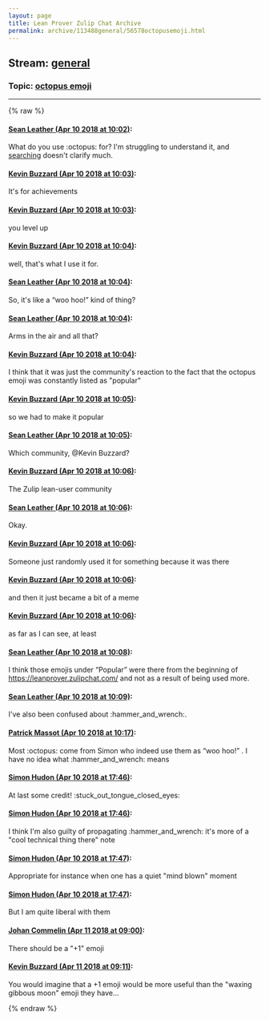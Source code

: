 ```yaml
---
layout: page
title: Lean Prover Zulip Chat Archive 
permalink: archive/113488general/56578octopusemoji.html
---
```


## Stream: [general](index.html)
### Topic: [octopus emoji](56578octopusemoji.html)

---


{% raw %}
#### [ Sean Leather (Apr 10 2018 at 10:02)](https://leanprover.zulipchat.com/#narrow/stream/113488-general/topic/octopus%20emoji/near/124875291):
<p>What do you use <span class="emoji emoji-1f419" title="octopus">:octopus:</span> for? I'm struggling to understand it, and <a href="https://www.google.com/search?q=octopus+emoji" target="_blank" title="https://www.google.com/search?q=octopus+emoji">searching</a> doesn't clarify much.</p>

#### [ Kevin Buzzard (Apr 10 2018 at 10:03)](https://leanprover.zulipchat.com/#narrow/stream/113488-general/topic/octopus%20emoji/near/124875305):
<p>It's for achievements</p>

#### [ Kevin Buzzard (Apr 10 2018 at 10:03)](https://leanprover.zulipchat.com/#narrow/stream/113488-general/topic/octopus%20emoji/near/124875307):
<p>you level up</p>

#### [ Kevin Buzzard (Apr 10 2018 at 10:04)](https://leanprover.zulipchat.com/#narrow/stream/113488-general/topic/octopus%20emoji/near/124875353):
<p>well, that's what I use it for.</p>

#### [ Sean Leather (Apr 10 2018 at 10:04)](https://leanprover.zulipchat.com/#narrow/stream/113488-general/topic/octopus%20emoji/near/124875354):
<p>So, it's like a “woo hoo!” kind of thing?</p>

#### [ Sean Leather (Apr 10 2018 at 10:04)](https://leanprover.zulipchat.com/#narrow/stream/113488-general/topic/octopus%20emoji/near/124875358):
<p>Arms in the air and all that?</p>

#### [ Kevin Buzzard (Apr 10 2018 at 10:04)](https://leanprover.zulipchat.com/#narrow/stream/113488-general/topic/octopus%20emoji/near/124875360):
<p>I think that it was just the community's reaction to the fact that the octopus emoji was constantly listed as "popular"</p>

#### [ Kevin Buzzard (Apr 10 2018 at 10:05)](https://leanprover.zulipchat.com/#narrow/stream/113488-general/topic/octopus%20emoji/near/124875371):
<p>so we had to make it popular</p>

#### [ Sean Leather (Apr 10 2018 at 10:05)](https://leanprover.zulipchat.com/#narrow/stream/113488-general/topic/octopus%20emoji/near/124875375):
<p>Which community, <span class="user-mention" data-user-id="110038">@Kevin Buzzard</span>?</p>

#### [ Kevin Buzzard (Apr 10 2018 at 10:06)](https://leanprover.zulipchat.com/#narrow/stream/113488-general/topic/octopus%20emoji/near/124875415):
<p>The Zulip lean-user community</p>

#### [ Sean Leather (Apr 10 2018 at 10:06)](https://leanprover.zulipchat.com/#narrow/stream/113488-general/topic/octopus%20emoji/near/124875416):
<p>Okay.</p>

#### [ Kevin Buzzard (Apr 10 2018 at 10:06)](https://leanprover.zulipchat.com/#narrow/stream/113488-general/topic/octopus%20emoji/near/124875418):
<p>Someone just randomly used it for something because it was there</p>

#### [ Kevin Buzzard (Apr 10 2018 at 10:06)](https://leanprover.zulipchat.com/#narrow/stream/113488-general/topic/octopus%20emoji/near/124875419):
<p>and then it just became a bit of a meme</p>

#### [ Kevin Buzzard (Apr 10 2018 at 10:06)](https://leanprover.zulipchat.com/#narrow/stream/113488-general/topic/octopus%20emoji/near/124875421):
<p>as far as I can see, at least</p>

#### [ Sean Leather (Apr 10 2018 at 10:08)](https://leanprover.zulipchat.com/#narrow/stream/113488-general/topic/octopus%20emoji/near/124875490):
<p>I think those emojis under “Popular” were there from the beginning of <a href="" target="_blank" title="">https://leanprover.zulipchat.com/</a> and not as a result of being used more.</p>

#### [ Sean Leather (Apr 10 2018 at 10:09)](https://leanprover.zulipchat.com/#narrow/stream/113488-general/topic/octopus%20emoji/near/124875508):
<p>I've also been confused about <span class="emoji emoji-1f6e0" title="hammer and wrench">:hammer_and_wrench:</span>.</p>

#### [ Patrick Massot (Apr 10 2018 at 10:17)](https://leanprover.zulipchat.com/#narrow/stream/113488-general/topic/octopus%20emoji/near/124875766):
<p>Most <span class="emoji emoji-1f419" title="octopus">:octopus:</span> come from Simon who indeed use them as “woo hoo!” . I have no idea what <span class="emoji emoji-1f6e0" title="hammer and wrench">:hammer_and_wrench:</span>  means</p>

#### [ Simon Hudon (Apr 10 2018 at 17:46)](https://leanprover.zulipchat.com/#narrow/stream/113488-general/topic/octopus%20emoji/near/124890377):
<p>At last some credit! <span class="emoji emoji-1f61d" title="stuck out tongue closed eyes">:stuck_out_tongue_closed_eyes:</span></p>

#### [ Simon Hudon (Apr 10 2018 at 17:46)](https://leanprover.zulipchat.com/#narrow/stream/113488-general/topic/octopus%20emoji/near/124890392):
<p>I think I'm also guilty of propagating <span class="emoji emoji-1f6e0" title="hammer and wrench">:hammer_and_wrench:</span> it's more of a "cool technical thing there" note</p>

#### [ Simon Hudon (Apr 10 2018 at 17:47)](https://leanprover.zulipchat.com/#narrow/stream/113488-general/topic/octopus%20emoji/near/124890412):
<p>Appropriate for instance when one has a quiet "mind blown" moment</p>

#### [ Simon Hudon (Apr 10 2018 at 17:47)](https://leanprover.zulipchat.com/#narrow/stream/113488-general/topic/octopus%20emoji/near/124890417):
<p>But I am quite liberal with them</p>

#### [ Johan Commelin (Apr 11 2018 at 09:00)](https://leanprover.zulipchat.com/#narrow/stream/113488-general/topic/octopus%20emoji/near/124921055):
<p>There should be a "+1" emoji</p>

#### [ Kevin Buzzard (Apr 11 2018 at 09:11)](https://leanprover.zulipchat.com/#narrow/stream/113488-general/topic/octopus%20emoji/near/124921330):
<p>You would imagine that a +1 emoji would be more useful than the "waxing gibbous moon" emoji they have...</p>


{% endraw %}
